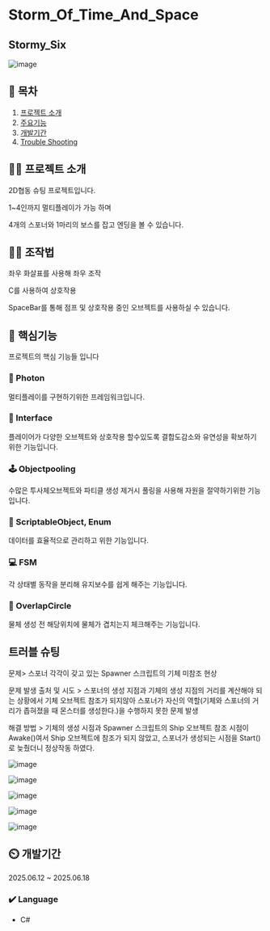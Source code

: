 # Storm_Of_Time_And_Space

## Stormy_Six

![image](https://github.com/user-attachments/assets/6a0fb8e4-182b-49ec-9759-a696257ef5ef)



## 📖 목차
1. [프로젝트 소개](#프로젝트-소개)
2. [주요기능](#주요기능)
3. [개발기간](#개발기간)
5. [Trouble Shooting](#trouble-shooting)

## 👨‍🏫 프로젝트 소개
2D협동 슈팅 프로젝트입니다.

1~4인까지 멀티플레이가 가능 하며

4개의 스포너와 1마리의 보스를 잡고 엔딩을 볼 수 있습니다.


## 👨‍🏫 조작법

좌우 화살표를 사용해 좌우 조작 

C를 사용하여 상호작용

SpaceBar를 통해 점프 및 상호작용 중인 오브젝트를 사용하실 수 있습니다.
    
## 💜 핵심기능

프로젝트의 핵심 기능들 입니다


### 📁 Photon  
멀티플레이를 구현하기위한 프레임워크입니다.
  
### 👤 Interface  
플레이어가 다양한 오브젝트와 상호작용 할수있도록
결합도감소와 유연성을 확보하기 위한 기능입니다.
  
### 🕹️ Objectpooling  
수많은 투사체오브젝트와 파티클 생성 제거시 풀링을 사용해
자원을 절약하기위한 기능입니다.
  
### 🤖 ScriptableObject, Enum
데이터를 효율적으로 관리하고 위한 기능입니다.
  
### 💻 FSM  
각 상태별 동작을 분리해 유지보수를 쉽게 해주는 기능입니다.
  
### 💬 OverlapCircle  
물체 생성 전 해당위치에 물체가 겹치는지 체크해주는 기능입니다.



## 트러블 슈팅


문제> 
스포너 각각이 갖고 있는 Spawner 스크립트의 기체 미참조 현상


문제 발생 출처 및 시도 > 
스포너의 생성 지점과 기체의 생성 지점의 거리를 계산해야 되는 상황에서 
기체 오브젝트 참조가 되지않아 스포너가 자신의 역할(기체와 스포너의 거리가 좁혀졌을 때 몬스터를 생성한다.)을 수행하지 못한 문제 발생

해결 방법 > 
기체의 생성 시점과 Spawner 스크립트의 Ship 오브젝트 참조 시점이 
Awake()여서 Ship 오브젝트에 참조가 되지 않았고, 
스포너가 생성되는 시점을 Start() 로 늦췄더니 정상작동 하였다.

![image](https://github.com/user-attachments/assets/d5602aed-815f-499c-91b3-fcbe260cdc93)


![image](https://github.com/user-attachments/assets/05da0791-aa45-400d-b17a-595e0af8ff63)


![image](https://github.com/user-attachments/assets/a98a271c-2f39-4ff6-85ed-a46434526086)

![image](https://github.com/user-attachments/assets/0601bd38-94e8-41b5-9eb1-c4641f07a557)

![image](https://github.com/user-attachments/assets/74be001b-b2d2-4a2d-bf03-bd6323bc27d5)




## ⏲️ 개발기간
2025.06.12 ~ 2025.06.18
    
### ✔️ Language
- C#
